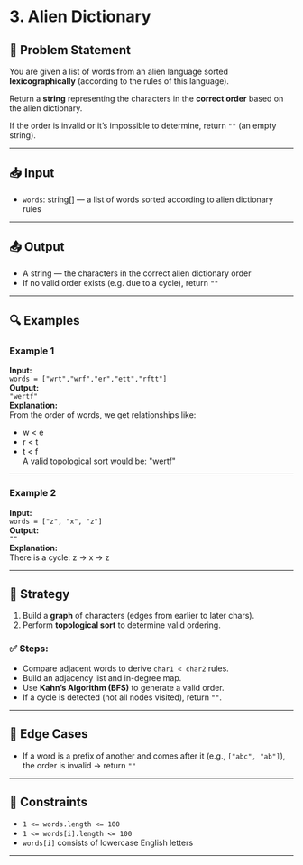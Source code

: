 # 3. Alien Dictionary

## 🧩 Problem Statement

You are given a list of words from an alien language sorted **lexicographically** (according to the rules of this language).

Return a **string** representing the characters in the **correct order** based on the alien dictionary.

If the order is invalid or it’s impossible to determine, return `""` (an empty string).

---

## 📥 Input

-   `words`: string[] — a list of words sorted according to alien dictionary rules

---

## 📤 Output

-   A string — the characters in the correct alien dictionary order
-   If no valid order exists (e.g. due to a cycle), return `""`

---

## 🔍 Examples

### Example 1

**Input:**  
`words = ["wrt","wrf","er","ett","rftt"]`  
**Output:**  
`"wertf"`  
**Explanation:**  
From the order of words, we get relationships like:

-   w < e
-   r < t
-   t < f  
    A valid topological sort would be: "wertf"

---

### Example 2

**Input:**  
`words = ["z", "x", "z"]`  
**Output:**  
`""`  
**Explanation:**  
There is a cycle: z → x → z

---

## 🧠 Strategy

1. Build a **graph** of characters (edges from earlier to later chars).
2. Perform **topological sort** to determine valid ordering.

### ✅ Steps:

-   Compare adjacent words to derive `char1 < char2` rules.
-   Build an adjacency list and in-degree map.
-   Use **Kahn’s Algorithm (BFS)** to generate a valid order.
-   If a cycle is detected (not all nodes visited), return `""`.

---

## 🧨 Edge Cases

-   If a word is a prefix of another and comes after it (e.g., `["abc", "ab"]`), the order is invalid → return `""`

---

## 🔧 Constraints

-   `1 <= words.length <= 100`
-   `1 <= words[i].length <= 100`
-   `words[i]` consists of lowercase English letters

---
